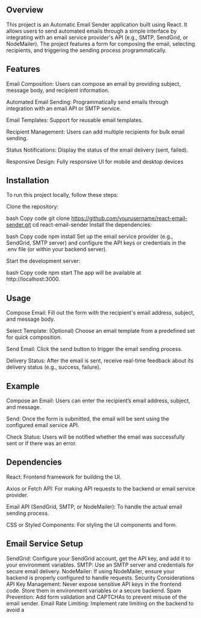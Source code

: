 ## Overview

This project is an Automatic Email Sender application built using React. It allows users to send automated emails through a simple interface by integrating with an email service provider's API (e.g., SMTP, SendGrid, or NodeMailer). The project features a form for composing the email, selecting recipients, and triggering the sending process programmatically.

## Features

Email Composition: Users can compose an email by providing subject, message body, and recipient information.

Automated Email Sending: Programmatically send emails through integration with an email API or SMTP service.


Email Templates: Support for reusable email templates.

Recipient Management: Users can add multiple recipients for bulk email sending.

Status Notifications: Display the status of the email delivery (sent, failed).

Responsive Design: Fully responsive UI for mobile and desktop devices

## Installation
To run this project locally, follow these steps:

Clone the repository:

bash
Copy code
git clone https://github.com/yourusername/react-email-sender.git
cd react-email-sender
Install the dependencies:

bash
Copy code
npm install
Set up the email service provider (e.g., SendGrid, SMTP server) and configure the API keys or credentials in the .env file (or within your backend server).

Start the development server:

bash
Copy code
npm start
The app will be available at http://localhost:3000.

## Usage

Compose Email: Fill out the form with the recipient's email address, subject, and message body.

Select Template: (Optional) Choose an email template from a predefined set for quick composition.

Send Email: Click the send button to trigger the email sending process.

Delivery Status: After the email is sent, receive real-time feedback about its delivery status (e.g., success, failure).


## Example

Compose an Email: Users can enter the recipient’s email address, subject, and message.

Send: Once the form is submitted, the email will be sent using the configured email service API.

Check Status: Users will be notified whether the email was successfully sent or if there was an error.

## Dependencies

React: Frontend framework for building the UI.

Axios or Fetch API: For making API requests to the backend or email service provider.

Email API (SendGrid, SMTP, or NodeMailer): To handle the actual email sending process.

CSS or Styled Components: For styling the UI components and form.

## Email Service Setup
SendGrid: Configure your SendGrid account, get the API key, and add it to your environment variables.
SMTP: Use an SMTP server and credentials for secure email delivery.
NodeMailer: If using NodeMailer, ensure your backend is properly configured to handle requests.
Security Considerations
API Key Management: Never expose sensitive API keys in the frontend code. Store them in environment variables or a secure backend.
Spam Prevention: Add form validation and CAPTCHAs to prevent misuse of the email sender.
Email Rate Limiting: Implement rate limiting on the backend to avoid a
